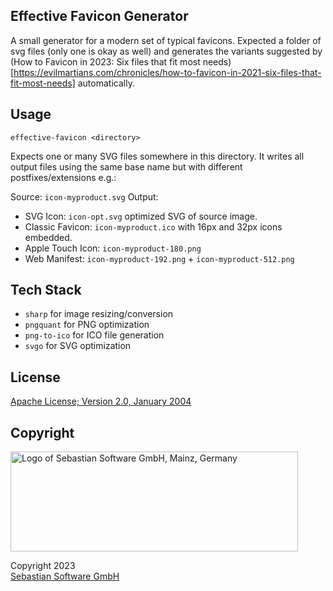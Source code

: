 ## Effective Favicon Generator

A small generator for a modern set of typical favicons. Expected a folder of svg files (only one is okay as well) and generates the variants suggested by (How to Favicon in 2023: Six files that fit most needs)[https://evilmartians.com/chronicles/how-to-favicon-in-2021-six-files-that-fit-most-needs] automatically.

## Usage

`effective-favicon <directory>`

Expects one or many SVG files somewhere in this directory. It writes all output files using the same base name but with different postfixes/extensions e.g.:

Source: `icon-myproduct.svg`
Output:

- SVG Icon: `icon-opt.svg` optimized SVG of source image.
- Classic Favicon: `icon-myproduct.ico` with 16px and 32px icons embedded.
- Apple Touch Icon: `icon-myproduct-180.png`
- Web Manifest: `icon-myproduct-192.png` + `icon-myproduct-512.png`

## Tech Stack

- `sharp` for image resizing/conversion
- `pngquant` for PNG optimization
- `png-to-ico` for ICO file generation
- `svgo` for SVG optimization

## License

[Apache License; Version 2.0, January 2004](http://www.apache.org/licenses/LICENSE-2.0)

## Copyright

<img src="https://cdn.rawgit.com/sebastian-software/sebastian-software-brand/0d4ec9d6/sebastiansoftware-en.svg" alt="Logo of Sebastian Software GmbH, Mainz, Germany" width="460" height="160"/>

Copyright 2023<br/>[Sebastian Software GmbH](https://www.sebastian-software.de)
